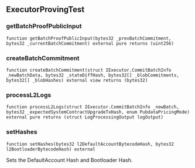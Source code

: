 ## ExecutorProvingTest

### getBatchProofPublicInput

```solidity
function getBatchProofPublicInput(bytes32 _prevBatchCommitment, bytes32 _currentBatchCommitment) external pure returns (uint256)
```

### createBatchCommitment

```solidity
function createBatchCommitment(struct IExecutor.CommitBatchInfo _newBatchData, bytes32 _stateDiffHash, bytes32[] _blobCommitments, bytes32[] _blobHashes) external view returns (bytes32)
```

### processL2Logs

```solidity
function processL2Logs(struct IExecutor.CommitBatchInfo _newBatch, bytes32 _expectedSystemContractUpgradeTxHash, enum PubdataPricingMode) external pure returns (struct LogProcessingOutput logOutput)
```

### setHashes

```solidity
function setHashes(bytes32 l2DefaultAccountBytecodeHash, bytes32 l2BootloaderBytecodeHash) external
```

Sets the DefaultAccount Hash and Bootloader Hash.

